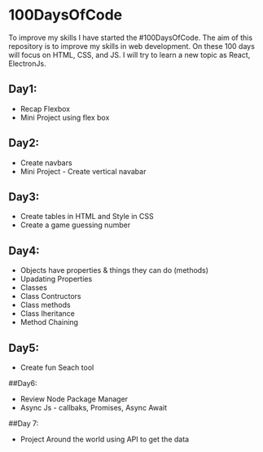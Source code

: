 # 100DaysOfCode

To improve my skills I have started the #100DaysOfCode. The aim of this repository is to improve my skills in web development. On these 100 days will focus on HTML, CSS, and JS. I will try to learn a new topic as React, ElectronJs. 

## Day1:
* Recap Flexbox
* Mini Project using flex box

## Day2:
* Create navbars
* Mini Project - Create vertical navabar

## Day3:
* Create tables in HTML and Style in CSS
* Create a game guessing number

## Day4:
* Objects have properties & things they can do (methods)
* Upadating Properties
* Classes
* Class Contructors
* Class methods
* Class Iheritance
* Method Chaining

## Day5:
* Create fun Seach tool

##Day6:
* Review Node Package Manager
* Async Js - callbaks, Promises, Async Await

##Day 7:
* Project Around the world using API to get the data
